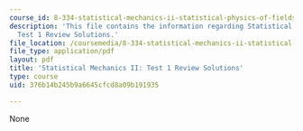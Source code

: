 ```yaml
---
course_id: 8-334-statistical-mechanics-ii-statistical-physics-of-fields-spring-2014
description: 'This file contains the information regarding Statistical Mechanics II:
  Test 1 Review Solutions.'
file_location: /coursemedia/8-334-statistical-mechanics-ii-statistical-physics-of-fields-spring-2014/376b14b245b9a6645cfcd8a09b191935_MIT8_334S14_TestReview_Sol3.pdf
file_type: application/pdf
layout: pdf
title: 'Statistical Mechanics II: Test 1 Review Solutions'
type: course
uid: 376b14b245b9a6645cfcd8a09b191935

---
```

None